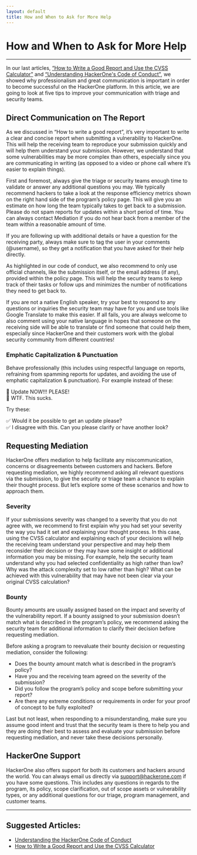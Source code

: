 ```yaml
---
layout: default
title: How and When to Ask for More Help
---
```


# How and When to Ask for More Help
<hr style="height:2px;border-width:0;color:gray;background-color:gray">

In our last articles, [“How to Write a Good Report and Use the CVSS Calculator”](/resources/articles/writing_a_report_and_cvss) and [“Understanding HackerOne's Code of Conduct"](/resources/articles/code_of_conduct), we showed why professionalism and great communication is important in order to become successful on the HackerOne platform. In this article, we are going to look at five tips to improve your communication with triage and security teams.
 
## Direct Communication on The Report
As we discussed in “How to write a good report”, it’s very important to write a clear and concise report when submitting a vulnerability to HackerOne. This will help the receiving team to reproduce your submission quickly and will help them understand your submission. However, we understand that some vulnerabilities may be more complex than others, especially since you are communicating in writing (as opposed to a video or phone call where it’s easier to explain things).

First and foremost, always give the triage or security teams enough time to validate or answer any additional questions you may. We typically recommend hackers to take a look at the response efficiency metrics shown on the right hand side of the program’s policy page. This will give you an estimate on how long the team typically takes to get back to a submission. Please do not spam reports for updates within a short period of time. You can always contact Mediation if you do not hear back from a member of the team within a reasonable amount of time.

If you are following up with additional details or have a question for the receiving party, always make sure to tag the user in your comments (@username), so they get a notification that you have asked for their help directly. 


As highlighted in our code of conduct, we also recommend to only use official channels, like the submission itself, or the email address (if any), provided within the policy page. This will help the security teams to keep track of their tasks or follow ups and minimizes the number of notifications they need to get back to.

If you are not a native English speaker, try your best to respond to any questions or inquiries the security team may have for you and use tools like Google Translate to make this easier. If all fails, you are always welcome to also comment using your native language in hopes that someone on the receiving side will be able to translate or find someone that could help them, especially since HackerOne and their customers work with the global security community from different countries!

### Emphatic Capitalization & Punctuation
Behave professionally (this includes using respectful language on reports, refraining from spamming reports for updates, and avoiding the use of emphatic capitalization & punctuation). For example instead of these:

🚫 Update NOW!!! PLEASE! <br>
🚫 WTF. This sucks. <br>

Try these:

✅ Would it be possible to get an update please?<br>
✅ I disagree with this. Can you please clarify or have another look? <br>

## Requesting Mediation
HackerOne offers mediation to help facilitate any miscommunication, concerns or disagreements between customers and hackers. Before requesting mediation, we highly recommend asking all relevant questions via the submission, to give the security or triage team a chance to explain their thought process. But let’s explore some of these scenarios and how to approach them.

### Severity 
If your submissions severity was changed to a severity that you do not agree with, we recommend to first explain why you had set your severity the way you had it set and explaining your thought process. In this case, using the CVSS calculator and explaining each of your decisions will help the receiving team understand your perspective and may help them reconsider their decision or they may have some insight or additional information you may be missing. For example, help the security team understand why you had selected confidentiality as high rather than low? Why was the attack complexity set to low rather than high? What can be achieved with this vulnerability that may have not been clear via your original CVSS calculation?


### Bounty 
Bounty amounts are usually assigned based on the impact and severity of the vulnerability report. If a bounty assigned to your submission doesn’t match what is described in the program’s policy, we recommend asking the security team for additional information to clarify their decision before requesting mediation. 

Before asking a program to reevaluate their bounty decision or requesting mediation, consider the following: 
- Does the bounty amount match what is described in the program’s policy? 
- Have you and the receiving team agreed on the severity of the submission?
- Did you follow the program’s policy and scope before submitting your report? 
- Are there any extreme conditions or requirements 	in order for your proof of concept to be fully exploited?

Last but not least, when responding to a misunderstanding, make sure you assume good intent and trust that the security team is there to help you and they are doing their best to assess and evaluate your submission before requesting mediation, and never take these decisions personally. 

## HackerOne Support
HackerOne also offers support for both its customers and hackers around the world. You can always email us directly via support@hackerone.com if you have some questions. This includes any questions in regards to the program, its policy, scope clarification, out of scope assets or vulnerability types, or any additional questions for our triage, program management, and customer teams. 

<hr style="height:2px;border-width:0;color:gray;background-color:gray">

## Suggested Articles:
- [Understanding the HackerOne Code of Conduct](/resources/articles/code_of_conduct)
- [How to Write a Good Report and Use the CVSS Calculator](/resources/articles/writing_a_report_and_cvss)